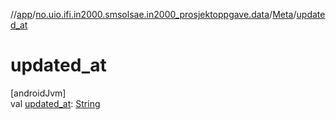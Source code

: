 //[app](../../../index.md)/[no.uio.ifi.in2000.smsolsae.in2000_prosjektoppgave.data](../index.md)/[Meta](index.md)/[updated_at](updated_at.md)

# updated_at

[androidJvm]\
val [updated_at](updated_at.md): [String](https://kotlinlang.org/api/latest/jvm/stdlib/kotlin/-string/index.html)
